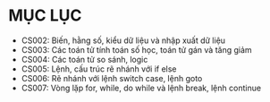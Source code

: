 # MỤC LỤC
- CS002: Biến, hằng số, kiểu dữ liệu và nhập xuất dữ liệu
- CS003: Các toán tử tính toán số học, toán tử gán và tăng giảm
- CS004: Các toán tử so sánh, logic 
- CS005: Lệnh, cấu trúc rẽ nhánh với if else
- CS006: Rẽ nhánh với lệnh switch case, lệnh goto
- CS007: Vòng lặp for, while, do while và lệnh break, lệnh continue
